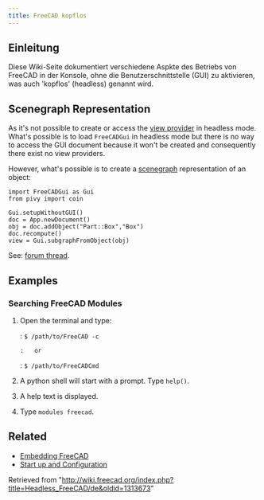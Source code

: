 ```yaml
---
title: FreeCAD kopflos
---
```

## Einleitung

Diese Wiki-Seite dokumentiert verschiedene Aspkte des Betriebs von FreeCAD in der Konsole, ohne die Benutzerschnittstelle (GUI) zu aktivieren, was auch 'kopflos' (headless) genannt wird.

## Scenegraph Representation

As it's not possible to create or access the [view provider](/Viewprovider "Viewprovider") in headless mode. What's possible is to load `FreeCADGui` in headless mode but there is no way to access the GUI document because it won't be created and consequently there exist no view providers.

However, what's possible is to create a [scenegraph](/Scenegraph "Scenegraph") representation of an object:

```
import FreeCADGui as Gui
from pivy import coin

Gui.setupWithoutGUI()
doc = App.newDocument()
obj = doc.addObject("Part::Box","Box")
doc.recompute()
view = Gui.subgraphFromObject(obj)

```

See: [forum thread](https://forum.freecadweb.org/viewtopic.php?f=10&t=55794&p=481586#p481586).

## Examples

### Searching FreeCAD Modules

1. Open the terminal and type:

   :   `$ /path/to/FreeCAD -c`

       :   or
   :   `$ /path/to/FreeCADCmd`
2. A python shell will start with a prompt. Type `help()`.
3. A help text is displayed.
4. Type `modules freecad`.

## Related

* [Embedding FreeCAD](/Embedding_FreeCAD#Using_FreeCAD_without_GUI "Embedding FreeCAD")
* [Start up and Configuration](/Start_up_and_Configuration#Running_FreeCAD_without_GUI_(headless) "Start up and Configuration")

Retrieved from "<http://wiki.freecad.org/index.php?title=Headless_FreeCAD/de&oldid=1313673>"